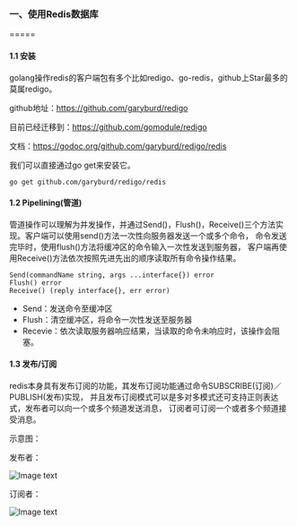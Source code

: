 ### 一、使用Redis数据库
=====
#### 1.1 安装
golang操作redis的客户端包有多个比如redigo、go-redis，github上Star最多的莫属redigo。

github地址：https://github.com/garyburd/redigo

目前已经迁移到：https://github.com/gomodule/redigo

文档：https://godoc.org/github.com/garyburd/redigo/redis

我们可以直接通过go get来安装它。

```
go get github.com/garyburd/redigo/redis
```


#### 1.2 Pipelining(管道)
管道操作可以理解为并发操作，并通过Send()，Flush()，Receive()三个方法实现。客户端可以使用send()方法一次性向服务器发送一个或多个命令，
命令发送完毕时，使用flush()方法将缓冲区的命令输入一次性发送到服务器，
客户端再使用Receive()方法依次按照先进先出的顺序读取所有命令操作结果。

```$xslt
Send(commandName string, args ...interface{}) error
Flush() error
Receive() (reply interface{}, err error)
```

- Send：发送命令至缓冲区
- Flush：清空缓冲区，将命令一次性发送至服务器
- Recevie：依次读取服务器响应结果，当读取的命令未响应时，该操作会阻塞。


#### 1.3 发布/订阅
redis本身具有发布订阅的功能，其发布订阅功能通过命令SUBSCRIBE(订阅)／PUBLISH(发布)实现，
并且发布订阅模式可以是多对多模式还可支持正则表达式，发布者可以向一个或多个频道发送消息，
订阅者可订阅一个或者多个频道接受消息。

示意图：

发布者：

![Image text](https://raw.githubusercontent.com/chengmengbao/img-folder/master/mark.png?token=AEIEPIAXQK2L7VOHOKE3GLC47J6XO)

订阅者：

![Image text](https://raw.githubusercontent.com/chengmengbao/img-folder/master/mark1.png?token=AEIEPIC5D353KJ3MEE5H7ZK47J7GQ)
